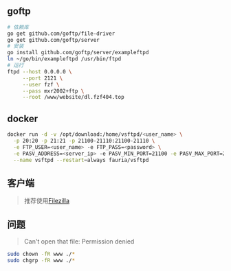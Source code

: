 <!--
title: Ftp
sort:
-->

## goftp

```bash
# 依赖库
go get github.com/goftp/file-driver
go get github.com/goftp/server
# 安装
go install github.com/goftp/server/exampleftpd
ln ~/go/bin/exampleftpd /usr/bin/ftpd
# 运行
ftpd --host 0.0.0.0 \
     --port 2121 \
     --user fzf \
     --pass mxr2002+ftp \
     --root /www/website/dl.fzf404.top
```

## docker

```bash
docker run -d -v /opt/download:/home/vsftpd/<user_name> \
  -p 20:20 -p 21:21 -p 21100-21110:21100-21110 \
  -e FTP_USER=<user_name> -e FTP_PASS=<password> \
  -e PASV_ADDRESS=<server_ip> -e PASV_MIN_PORT=21100 -e PASV_MAX_PORT=21110 \
  --name vsftpd --restart=always fauria/vsftpd
```

## 客户端

> 推荐使用[Filezilla](https://www.filezilla.cn/)

## 问题

> Can't open that file: Permission denied

```bash
sudo chown -fR www ./*
sudo chgrp -fR www ./*
```
